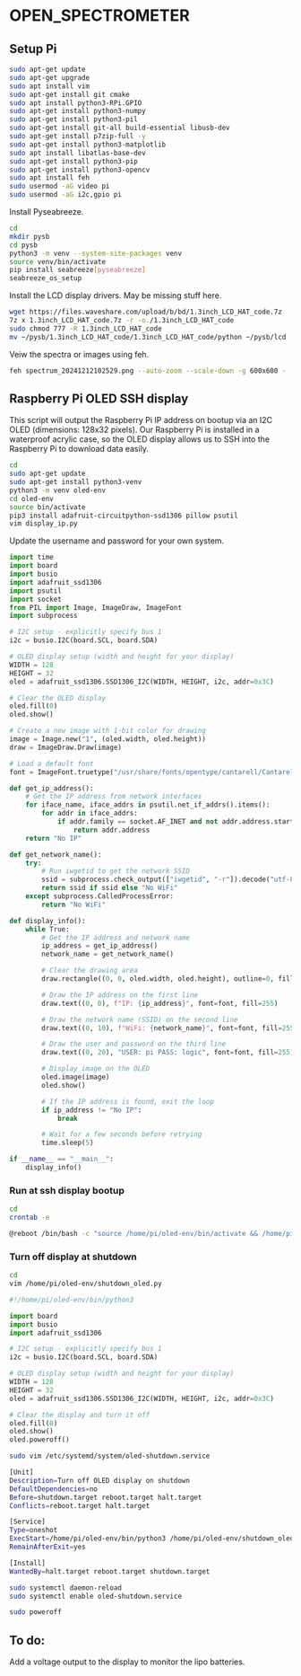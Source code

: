 # OPEN_SPECTROMETER

## Setup Pi

```sh
sudo apt-get update
sudo apt-get upgrade
sudo apt install vim
sudo apt-get install git cmake
sudo apt install python3-RPi.GPIO
sudo apt-get install python3-numpy
sudo apt-get install python3-pil
sudo apt-get install git-all build-essential libusb-dev
sudo apt-get install p7zip-full -y
sudo apt-get install python3-matplotlib
sudo apt install libatlas-base-dev
sudo apt-get install python3-pip
sudo apt-get install python3-opencv
sudo apt install feh
sudo usermod -aG video pi
sudo usermod -aG i2c,gpio pi
```

Install Pyseabreeze.

```sh
cd
mkdir pysb
cd pysb
python3 -m venv --system-site-packages venv
source venv/bin/activate
pip install seabreeze[pyseabreeze]
seabreeze_os_setup
```

Install the LCD display drivers. May be missing stuff here.

```sh
wget https://files.waveshare.com/upload/b/bd/1.3inch_LCD_HAT_code.7z
7z x 1.3inch_LCD_HAT_code.7z -r -o./1.3inch_LCD_HAT_code
sudo chmod 777 -R 1.3inch_LCD_HAT_code
mv ~/pysb/1.3inch_LCD_HAT_code/1.3inch_LCD_HAT_code/python ~/pysb/lcd
```

Veiw the spectra or images using feh. 

```sh
feh spectrum_20241212102529.png --auto-zoom --scale-down -g 600x600 -
```

## Raspberry Pi OLED SSH display

This script will output the Raspberry Pi IP address on bootup via an I2C OLED (dimensions: 128x32 pixels). Our Raspberry Pi is installed in a waterproof acrylic case, so the OLED display allows us to SSH into the Raspberry Pi to download data easily.

```sh
cd
sudo apt-get update
sudo apt-get install python3-venv
python3 -m venv oled-env
cd oled-env
source bin/activate
pip3 install adafruit-circuitpython-ssd1306 pillow psutil
vim display_ip.py
```

Update the username and password for your own system. 

```py
import time
import board
import busio
import adafruit_ssd1306
import psutil
import socket
from PIL import Image, ImageDraw, ImageFont
import subprocess

# I2C setup - explicitly specify bus 1
i2c = busio.I2C(board.SCL, board.SDA)

# OLED display setup (width and height for your display)
WIDTH = 128
HEIGHT = 32
oled = adafruit_ssd1306.SSD1306_I2C(WIDTH, HEIGHT, i2c, addr=0x3C)

# Clear the OLED display
oled.fill(0)
oled.show()

# Create a new image with 1-bit color for drawing
image = Image.new("1", (oled.width, oled.height))
draw = ImageDraw.Draw(image)

# Load a default font
font = ImageFont.truetype("/usr/share/fonts/opentype/cantarell/Cantarell-Regular.otf", 8)

def get_ip_address():
    # Get the IP address from network interfaces
    for iface_name, iface_addrs in psutil.net_if_addrs().items():
        for addr in iface_addrs:
            if addr.family == socket.AF_INET and not addr.address.startswith("127."):
                return addr.address
    return "No IP"

def get_network_name():
    try:
        # Run iwgetid to get the network SSID
        ssid = subprocess.check_output(["iwgetid", "-r"]).decode("utf-8").strip()
        return ssid if ssid else "No WiFi"
    except subprocess.CalledProcessError:
        return "No WiFi"

def display_info():
    while True:
        # Get the IP address and network name
        ip_address = get_ip_address()
        network_name = get_network_name()

        # Clear the drawing area
        draw.rectangle((0, 0, oled.width, oled.height), outline=0, fill=0)

        # Draw the IP address on the first line
        draw.text((0, 0), f"IP: {ip_address}", font=font, fill=255)

        # Draw the network name (SSID) on the second line
        draw.text((0, 10), f"WiFi: {network_name}", font=font, fill=255)

        # Draw the user and password on the third line
        draw.text((0, 20), "USER: pi PASS: logic", font=font, fill=255)

        # Display image on the OLED
        oled.image(image)
        oled.show()

        # If the IP address is found, exit the loop
        if ip_address != "No IP":
            break

        # Wait for a few seconds before retrying
        time.sleep(5)

if __name__ == "__main__":
    display_info()
```

### Run at ssh display bootup

```sh
cd
crontab -e
```

```bash
@reboot /bin/bash -c "source /home/pi/oled-env/bin/activate && /home/pi/oled-env/bin/python /home/pi/oled-env/display_ip.py"
```

### Turn off display at shutdown

```sh
cd
vim /home/pi/oled-env/shutdown_oled.py
```

```py
#!/home/pi/oled-env/bin/python3

import board
import busio
import adafruit_ssd1306

# I2C setup - explicitly specify bus 1
i2c = busio.I2C(board.SCL, board.SDA)

# OLED display setup (width and height for your display)
WIDTH = 128
HEIGHT = 32
oled = adafruit_ssd1306.SSD1306_I2C(WIDTH, HEIGHT, i2c, addr=0x3C)

# Clear the display and turn it off
oled.fill(0)
oled.show()
oled.poweroff()
```

```sh
sudo vim /etc/systemd/system/oled-shutdown.service
```

```bash
[Unit]
Description=Turn off OLED display on shutdown
DefaultDependencies=no
Before=shutdown.target reboot.target halt.target
Conflicts=reboot.target halt.target

[Service]
Type=oneshot
ExecStart=/home/pi/oled-env/bin/python3 /home/pi/oled-env/shutdown_oled.py
RemainAfterExit=yes

[Install]
WantedBy=halt.target reboot.target shutdown.target
```

```sh
sudo systemctl daemon-reload
sudo systemctl enable oled-shutdown.service
```

```sh
sudo poweroff
```

## To do:

Add a voltage output to the display to monitor the lipo batteries.




